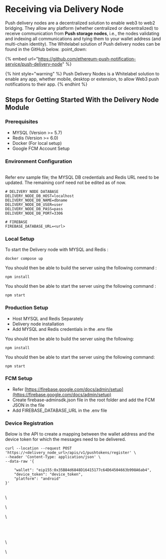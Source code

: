 # Receiving via Delivery Node

Push delivery nodes are a decentralized solution to enable web3 to web2 bridging. They allow any platform (whether centralized or decentralized) to receive communication from **Push storage nodes**, i.e., the nodes validating and indexing all communications and tying them to your wallet address (and multi-chain identity). The Whitelabel solution of Push delivery nodes can be found in the GitHub below. :point\_down:

{% embed url="https://github.com/ethereum-push-notification-service/push-delivery-node" %}

{% hint style="warning" %}
Push Delivery Nodes is a Whitelabel solution to enable any app, whether mobile, desktop or extension, to allow Web3 push notifications to their app.&#x20;
{% endhint %}

## Steps for Getting Started With the Delivery Node Module <a href="#4da3" id="4da3"></a>

### Prerequisites



* MYSQL (Version >= 5.7)
* Redis (Version >= 6.0)
* Docker (For local setup)
* Google FCM Account Setup

### Environment Configuration

\
Refer env sample file; the MYSQL DB credentials and Redis URL need to be updated. The remaining conf need not be edited as of now.

```
# DELIVERY NODE DATABASE
DELIVERY_NODE_DB_HOST=localhost
DELIVERY_NODE_DB_NAME=dbname
DELIVERY_NODE_DB_USER=user
DELIVERY_NODE_DB_PASS=pass
DELIVERY_NODE_DB_PORT=3306

# FIREBASE
FIREBASE_DATABASE_URL=<url>

```

### Local Setup

To start the Delivery node with MYSQL and Redis :

```
docker compose up

```

You should then be able to build the server using the following command :

```
npm install
```

You should then be able to start the server using the following command :

```
npm start
```

### Production Setup

* Host MYSQL and Redis Separately
* Delivery node installation
* Add MYSQL and Redis credentials in the .env file

You should then be able to build the server using the following:

```
npm install
```

You should then be able to start the server using the following command:

```
npm start

```

### FCM Setup

* Refer [https://firebase.google.com/docs/admin/setup](https://firebase.google.com/docs/admin/setup)
* Create firebase-adminsdk.json file in the root folder and add the FCM JSON in the file
* Add FIREBASE\_DATABASE\_URL in the .env file

### Device Registration

Below is the API to create a mapping between the wallet address and the device token for which the messages need to be delivered.

```
curl --location --request POST 'https://<delivery_node_url>/apis/v1/pushtokens/register' \
--header 'Content-Type: application/json' \
--data-raw '{
    
    "wallet": "eip155:0x35B84d6848D16415177c64D64504663b998A6ab4",
    "device_token": "device_token",
    "platform": "android"
}'

```

\
\


\


\


\
\
\
\


\



